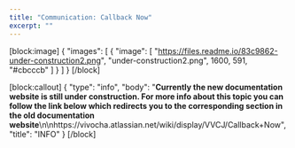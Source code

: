 ```yaml
---
title: "Communication: Callback Now"
excerpt: ""
---
```

[block:image]
{
  "images": [
    {
      "image": [
        "https://files.readme.io/83c9862-under-construction2.png",
        "under-construction2.png",
        1600,
        591,
        "#cbcccb"
      ]
    }
  ]
}
[/block]

[block:callout]
{
  "type": "info",
  "body": "**Currently the new documentation website is still under construction. For more info about this topic you can follow the link below which redirects you to the corresponding section in the old documentation website**\n\nhttps://vivocha.atlassian.net/wiki/display/VVCJ/Callback+Now",
  "title": "INFO"
}
[/block]